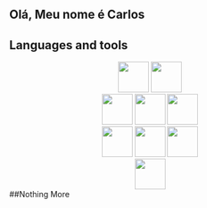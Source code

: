 ## Olá, Meu nome é Carlos
## Languages and tools
<div align="center">
    <img height="55em" src="https://cdn.jsdelivr.net/gh/devicons/devicon/icons/github/github-original.svg" />
    <img height="55em" src="https://cdn.jsdelivr.net/gh/devicons/devicon/icons/java/java-original.svg" /><br>
    <img height="55em" src="https://cdn.jsdelivr.net/gh/devicons/devicon/icons/python/python-original.svg" />
    <img height="55em" src="https://cdn.jsdelivr.net/gh/devicons/devicon/icons/kotlin/kotlin-original.svg" />
    <img height="55em" src="https://cdn.jsdelivr.net/gh/devicons/devicon/icons/php/php-original.svg" /><br>
    <img height="55em" src="https://cdn.jsdelivr.net/gh/devicons/devicon/icons/html5/html5-original.svg" />
    <img height="55em" src="https://cdn.jsdelivr.net/gh/devicons/devicon/icons/css3/css3-original.svg" />
    <img height="55em" src="https://cdn.jsdelivr.net/gh/devicons/devicon/icons/vscode/vscode-original.svg" /><br>
    <img height="55em" src="https://cdn.jsdelivr.net/gh/devicons/devicon/icons/mysql/mysql-original-wordmark.svg" />
</div>
##Nothing More
